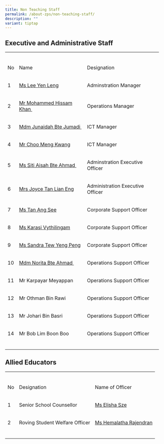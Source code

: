 ```yaml
---
title: Non Teaching Staff
permalink: /about-zps/non-teaching-staff/
description: ""
variant: tiptap
---
```

<h2><strong>Executive and Administrative Staff</strong></h2>
<table style="minWidth: 75px">
<colgroup>
<col>
<col>
<col>
</colgroup>
<tbody>
<tr>
<td rowspan="1" colspan="1">
<p></p>
</td>
<td rowspan="1" colspan="1">
<p></p>
</td>
<td rowspan="1" colspan="1">
<p></p>
</td>
</tr>
<tr>
<td rowspan="1" colspan="1">
<p>No</p>
</td>
<td rowspan="1" colspan="1">
<p>Name</p>
</td>
<td rowspan="1" colspan="1">
<p>Designation</p>
</td>
</tr>
<tr>
<td rowspan="1" colspan="1">
<p>1</p>
</td>
<td rowspan="1" colspan="1">
<p><a href="mailto:lee_yen_leng@schools.gov.sg" rel="noopener noreferrer nofollow" target="_blank">Ms Lee Yen Leng</a>
</p>
</td>
<td rowspan="1" colspan="1">
<p>Adminstration Manager</p>
</td>
</tr>
<tr>
<td rowspan="1" colspan="1">
<p>2</p>
</td>
<td rowspan="1" colspan="1">
<p><a href="mailto:mohammed_hissam_khan@schools.gov.sg" rel="noopener noreferrer nofollow" target="_blank">Mr Mohammed Hissam Khan&nbsp;</a>
</p>
</td>
<td rowspan="1" colspan="1">
<p>Operations Manager</p>
</td>
</tr>
<tr>
<td rowspan="1" colspan="1">
<p>3</p>
</td>
<td rowspan="1" colspan="1">
<p><a href="mailto:junaidah_jumadi@schools.gov.sg" rel="noopener noreferrer nofollow" target="_blank">Mdm Junaidah Bte Jumadi&nbsp;</a>
</p>
</td>
<td rowspan="1" colspan="1">
<p>ICT Manager</p>
</td>
</tr>
<tr>
<td rowspan="1" colspan="1">
<p>4</p>
</td>
<td rowspan="1" colspan="1">
<p><a href="mailto:choo_meng_kwang@schools.gov.sg" rel="noopener noreferrer nofollow" target="_blank">Mr Choo Meng Kwang</a>
</p>
</td>
<td rowspan="1" colspan="1">
<p>ICT Manager</p>
</td>
</tr>
<tr>
<td rowspan="1" colspan="1">
<p>5</p>
</td>
<td rowspan="1" colspan="1">
<p><a href="mailto:siti_aisah_ahmad@schools.gov.sg" rel="noopener noreferrer nofollow" target="_blank">Ms Siti Aisah Bte Ahmad&nbsp;</a>
</p>
</td>
<td rowspan="1" colspan="1">
<p>Adminstration Executive Officer</p>
</td>
</tr>
<tr>
<td rowspan="1" colspan="1">
<p>6</p>
</td>
<td rowspan="1" colspan="1">
<p><a href="tan_lian_eng@schools.gov.sg" rel="noopener nofollow" target="_blank">Mrs Joyce Tan Lian Eng</a>
</p>
</td>
<td rowspan="1" colspan="1">
<p>Administration Executive Officer</p>
</td>
</tr>
<tr>
<td rowspan="1" colspan="1">
<p>7</p>
</td>
<td rowspan="1" colspan="1">
<p><a href="mailto:tan_ang_see@schools.gov.sg" rel="noopener noreferrer nofollow" target="_blank">Ms Tan Ang See</a>
</p>
</td>
<td rowspan="1" colspan="1">
<p>Corporate Support Officer</p>
</td>
</tr>
<tr>
<td rowspan="1" colspan="1">
<p>8</p>
</td>
<td rowspan="1" colspan="1">
<p><a href="mailto:karasi_vythilingam@schools.gov.sg" rel="noopener noreferrer nofollow" target="_blank">Ms Karasi Vythilingam</a>
</p>
</td>
<td rowspan="1" colspan="1">
<p>Corporate Support Officer</p>
</td>
</tr>
<tr>
<td rowspan="1" colspan="1">
<p>9</p>
</td>
<td rowspan="1" colspan="1">
<p><a href="mailto:tew_yeng_peng@schools.gov.sg" rel="noopener noreferrer nofollow" target="_blank">Ms Sandra Tew Yeng Peng</a>
</p>
</td>
<td rowspan="1" colspan="1">
<p>Corporate Support Officer</p>
</td>
</tr>
<tr>
<td rowspan="1" colspan="1">
<p>10</p>
</td>
<td rowspan="1" colspan="1">
<p><a href="mailto:norita_ahmad@schools.gov.sg" rel="noopener noreferrer nofollow" target="_blank">Mdm Norita Bte Ahmad&nbsp;</a>
</p>
</td>
<td rowspan="1" colspan="1">
<p>Operations Support Officer</p>
</td>
</tr>
<tr>
<td rowspan="1" colspan="1">
<p>11</p>
</td>
<td rowspan="1" colspan="1">
<p>Mr Karpayar Meyappan</p>
</td>
<td rowspan="1" colspan="1">
<p>Operations Support Officer</p>
</td>
</tr>
<tr>
<td rowspan="1" colspan="1">
<p>12</p>
</td>
<td rowspan="1" colspan="1">
<p>Mr Othman Bin Rawi&nbsp;</p>
</td>
<td rowspan="1" colspan="1">
<p>Operations Support Officer</p>
</td>
</tr>
<tr>
<td rowspan="1" colspan="1">
<p>13</p>
</td>
<td rowspan="1" colspan="1">
<p>Mr Johari Bin Basri&nbsp;</p>
</td>
<td rowspan="1" colspan="1">
<p>Operations Support Officer</p>
</td>
</tr>
<tr>
<td rowspan="1" colspan="1">
<p>14</p>
</td>
<td rowspan="1" colspan="1">
<p>Mr Bob Lim Boon Boo&nbsp;</p>
</td>
<td rowspan="1" colspan="1">
<p>Operations Support Officer</p>
</td>
</tr>
<tr>
<td rowspan="1" colspan="1">
<p></p>
</td>
<td rowspan="1" colspan="1">
<p></p>
</td>
<td rowspan="1" colspan="1">
<p></p>
</td>
</tr>
</tbody>
</table>
<h2><strong>Allied Educators</strong></h2>
<table style="minWidth: 75px">
<colgroup>
<col>
<col>
<col>
</colgroup>
<tbody>
<tr>
<td rowspan="1" colspan="1">
<p></p>
</td>
<td rowspan="1" colspan="1">
<p></p>
</td>
<td rowspan="1" colspan="1">
<p></p>
</td>
</tr>
<tr>
<td rowspan="1" colspan="1">
<p>No</p>
</td>
<td rowspan="1" colspan="1">
<p>Designation</p>
</td>
<td rowspan="1" colspan="1">
<p>Name of Officer</p>
</td>
</tr>
<tr>
<td rowspan="1" colspan="1">
<p>1</p>
</td>
<td rowspan="1" colspan="1">
<p>Senior School Counsellor</p>
</td>
<td rowspan="1" colspan="1">
<p><a href="mailto:sze_kiat_geok_elisha@schools.gov.sgsg" rel="noopener noreferrer nofollow" target="_blank">Ms Elisha Sze</a>
</p>
</td>
</tr>
<tr>
<td rowspan="1" colspan="1">
<p>2</p>
</td>
<td rowspan="1" colspan="1">
<p>Roving Student Welfare Officer</p>
</td>
<td rowspan="1" colspan="1">
<p><a href="mailto:hemalatha_rrajendran@schools.gov.sg" rel="noopener noreferrer nofollow" target="_blank">Ms Hemalatha Rajendran</a>
</p>
</td>
</tr>
<tr>
<td rowspan="1" colspan="1">
<p></p>
</td>
<td rowspan="1" colspan="1">
<p></p>
</td>
<td rowspan="1" colspan="1">
<p></p>
</td>
</tr>
</tbody>
</table>
<p></p>